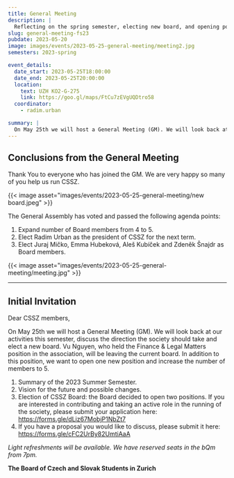 ```yaml
---
title: General Meeting
description: |
  Reflecting on the spring semester, electing new board, and opening positions
slug: general-meeting-fs23
pubdate: 2023-05-20
image: images/events/2023-05-25-general-meeting/meeting2.jpg
semesters: 2023-spring

event_details:
  date_start: 2023-05-25T18:00:00
  date_end: 2023-05-25T20:00:00
  location:
    text: UZH KO2-G-275
    link: https://goo.gl/maps/FtCu7zEVgUQDtro58
  coordinator:
    - radim.urban

summary: |
  On May 25th we will host a General Meeting (GM). We will look back at our activities this semester, discuss the direction the society should take and elect a new board. Vu Nguyen, who held the Finance & Legal Matters position in the association, will be leaving the current board. In addition to this position, we want to open one new position and increase the number of members to 5.
---
```


## Conclusions from the General Meeting



Thank You to everyone who has joined the GM. We are very happy so many of you help us run CSSZ.

{{< image asset="images/events/2023-05-25-general-meeting/new board.jpeg" >}}

The General Assembly has voted and passed the following agenda points:

1. Expand number of Board members from 4 to 5.
2. Elect Radim Urban as the president of CSSZ for the next term.
3. Elect Juraj Mičko, Emma Hubeková, Aleš Kubíček and Zdeněk Šnajdr as Board members.
   
{{< image asset="images/events/2023-05-25-general-meeting/meeting.jpg" >}}

<hr>

## Initial Invitation

Dear CSSZ members,

On May 25th we will host a General Meeting (GM). We will look back at our activities this semester, discuss the direction the society should take and elect a new board. Vu Nguyen, who held the Finance & Legal Matters position in the association, will be leaving the current board. In addition to this position, we want to open one new position and increase the number of members to 5.

1. Summary of the 2023 Summer Semester.
2.  Vision for the future and possible changes.
3.  Election of CSSZ Board: the Board decided to open two positions. If you are interested in contributing and taking an active role in the running of the society, please submit your application here: https://forms.gle/dLiz67MobjP1NbZt7
4.  If you have a proposal you would like to discuss, please submit it here: https://forms.gle/cFC2UrBy82UmtiAaA

_Light refreshments will be available. We have reserved seats in the bQm from 7pm._

**The Board of Czech and Slovak Students in Zurich**
